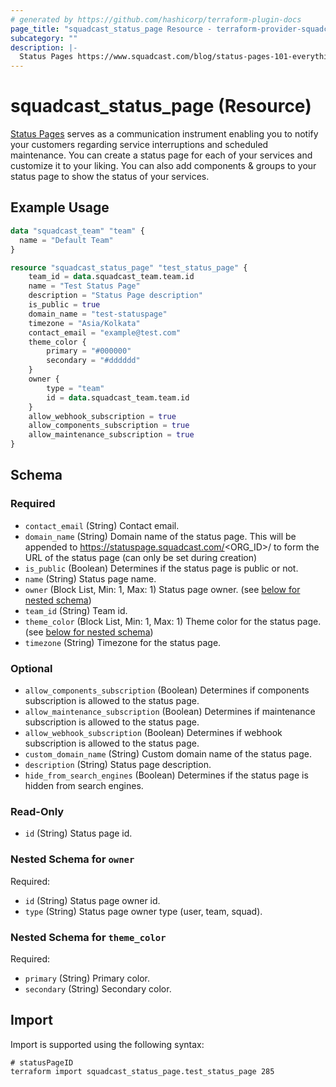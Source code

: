 ```yaml
---
# generated by https://github.com/hashicorp/terraform-plugin-docs
page_title: "squadcast_status_page Resource - terraform-provider-squadcast"
subcategory: ""
description: |-
  Status Pages https://www.squadcast.com/blog/status-pages-101-everything-you-need-to-know-about-status-pages serves as a communication instrument enabling you to notify your customers regarding service interruptions and scheduled maintenance. You can create a status page for each of your services and customize it to your liking. You can also add components & groups to your status page to show the status of your services.
---
```


# squadcast_status_page (Resource)

[Status Pages](https://www.squadcast.com/blog/status-pages-101-everything-you-need-to-know-about-status-pages) serves as a communication instrument enabling you to notify your customers regarding service interruptions and scheduled maintenance. You can create a status page for each of your services and customize it to your liking. You can also add components & groups to your status page to show the status of your services.

## Example Usage

```terraform
data "squadcast_team" "team" {
  name = "Default Team"
}

resource "squadcast_status_page" "test_status_page" {
	team_id = data.squadcast_team.team.id
	name = "Test Status Page"
	description = "Status Page description"
	is_public = true
	domain_name = "test-statuspage"
	timezone = "Asia/Kolkata"
	contact_email = "example@test.com"
	theme_color {
		primary = "#000000"
		secondary = "#dddddd"
	}
	owner {
		type = "team"
		id = data.squadcast_team.team.id
	}
	allow_webhook_subscription = true
	allow_components_subscription = true
	allow_maintenance_subscription = true
}
```

<!-- schema generated by tfplugindocs -->
## Schema

### Required

- `contact_email` (String) Contact email.
- `domain_name` (String) Domain name of the status page. This will be appended to https://statuspage.squadcast.com/<ORG_ID>/ to form the URL of the status page (can only be set during creation)
- `is_public` (Boolean) Determines if the status page is public or not.
- `name` (String) Status page name.
- `owner` (Block List, Min: 1, Max: 1) Status page owner. (see [below for nested schema](#nestedblock--owner))
- `team_id` (String) Team id.
- `theme_color` (Block List, Min: 1, Max: 1) Theme color for the status page. (see [below for nested schema](#nestedblock--theme_color))
- `timezone` (String) Timezone for the status page.

### Optional

- `allow_components_subscription` (Boolean) Determines if components subscription is allowed to the status page.
- `allow_maintenance_subscription` (Boolean) Determines if maintenance subscription is allowed to the status page.
- `allow_webhook_subscription` (Boolean) Determines if webhook subscription is allowed to the status page.
- `custom_domain_name` (String) Custom domain name of the status page.
- `description` (String) Status page description.
- `hide_from_search_engines` (Boolean) Determines if the status page is hidden from search engines.

### Read-Only

- `id` (String) Status page id.

<a id="nestedblock--owner"></a>
### Nested Schema for `owner`

Required:

- `id` (String) Status page owner id.
- `type` (String) Status page owner type (user, team, squad).


<a id="nestedblock--theme_color"></a>
### Nested Schema for `theme_color`

Required:

- `primary` (String) Primary color.
- `secondary` (String) Secondary color.

## Import

Import is supported using the following syntax:

```shell
# statusPageID
terraform import squadcast_status_page.test_status_page 285
```
